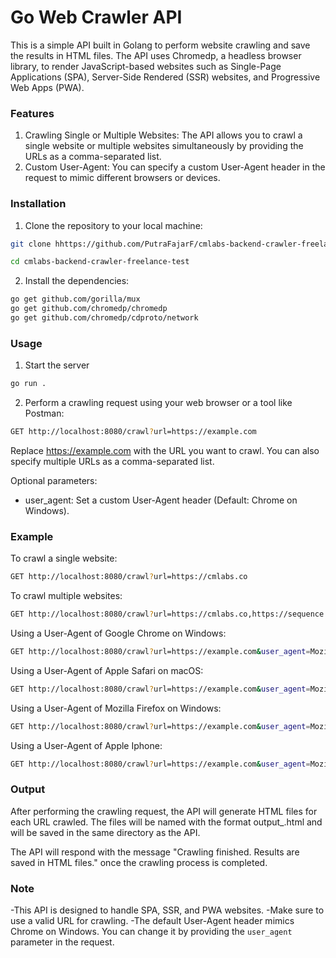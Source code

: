 # Go Web Crawler API

This is a simple API built in Golang to perform website crawling and save the results in HTML files. The API uses Chromedp, a headless browser library, to render JavaScript-based websites such as Single-Page Applications (SPA), Server-Side Rendered (SSR) websites, and Progressive Web Apps (PWA).

### Features

1. Crawling Single or Multiple Websites: The API allows you to crawl a single website or multiple websites simultaneously by providing the URLs as a comma-separated list.
2. Custom User-Agent: You can specify a custom User-Agent header in the request to mimic different browsers or devices.

### Installation

1. Clone the repository to your local machine:

```bash
git clone hhttps://github.com/PutraFajarF/cmlabs-backend-crawler-freelance-test.git

cd cmlabs-backend-crawler-freelance-test
```

2. Install the dependencies:
```bash
go get github.com/gorilla/mux
go get github.com/chromedp/chromedp
go get github.com/chromedp/cdproto/network
```

### Usage

1. Start the server

```bash
go run .
```

2. Perform a crawling request using your web browser or a tool like Postman:
```bash
GET http://localhost:8080/crawl?url=https://example.com
```
Replace https://example.com with the URL you want to crawl. You can also specify multiple URLs as a comma-separated list.

Optional parameters: 
- user_agent: Set a custom User-Agent header (Default: Chrome on Windows).

### Example
To crawl a single website:
```bash
GET http://localhost:8080/crawl?url=https://cmlabs.co
```

To crawl multiple websites:
```bash
GET http://localhost:8080/crawl?url=https://cmlabs.co,https://sequence.day
```

Using a User-Agent of Google Chrome on Windows:
```bash
GET http://localhost:8080/crawl?url=https://example.com&user_agent=Mozilla/5.0 (Windows NT 10.0; Win64; x64) AppleWebKit/537.36 (KHTML, like Gecko) Chrome/58.0.3029.110 Safari/537.36
```

Using a User-Agent of Apple Safari on macOS:
```bash
GET http://localhost:8080/crawl?url=https://example.com&user_agent=Mozilla/5.0 (Macintosh; Intel Mac OS X 10_15_7) AppleWebKit/537.36 (KHTML, like Gecko) Safari/537.36
```

Using a User-Agent of Mozilla Firefox on Windows:
```bash
GET http://localhost:8080/crawl?url=https://example.com&user_agent=Mozilla/5.0 (Windows NT 10.0; Win64; x64; rv:89.0) Gecko/20100101 Firefox/89.0
```

Using a User-Agent of Apple Iphone:
```bash
GET http://localhost:8080/crawl?url=https://example.com&user_agent=Mozilla/5.0 (iPhone; CPU iPhone OS 14_7 like Mac OS X) AppleWebKit/605.1.15 (KHTML, like Gecko) Version/14.0 Mobile/15E148 Safari/604.1
```

### Output
After performing the crawling request, the API will generate HTML files for each URL crawled. The files will be named with the format output_<url>.html and will be saved in the same directory as the API.

The API will respond with the message "Crawling finished. Results are saved in HTML files." once the crawling process is completed.

### Note
-This API is designed to handle SPA, SSR, and PWA websites.
-Make sure to use a valid URL for crawling.
-The default User-Agent header mimics Chrome on Windows. You can change it by providing the `user_agent` parameter in the request.
